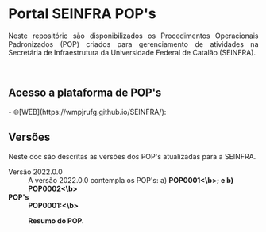 <h1>Portal SEINFRA POP's</h1>

<p align="justify">
Neste repositório são disponibilizados os Procedimentos Operacionais Padronizados (POP) criados para gerenciamento de atividades na Secretária de Infraestrutura da Universidade Federal de Catalão (SEINFRA). 
</p>
<br>

<h2>Acesso a plataforma de POP's</h2>
- 🌐[WEB](https://wmpjrufg.github.io/SEINFRA/):
<br>

<h2>Versões</h2>
<p align="justify">
Neste doc são descritas as versões dos POP's atualizadas para a SEINFRA. 
</p>
<dl>
<dt>Versão 2022.0.0</dt>
<dd> A versão 2022.0.0 contempla os POP's: a) <b>POP0001<\b>; e b) <b>POP0002<\b></dd>
<dt> POP's</dt>
<dd> <b>POP0001:<\b><p align="justify">Resumo do POP.</p></dd>
</dl>
<br>
